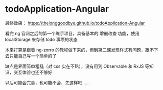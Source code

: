 # todoApplication-Angular

最终效果： https://thelonggoodbye.github.io/todoApplication-Angular <br>

看完 ng 官网之后的第一个练手项目，具备基本的 增删改查 功能，使用 localStorage 来存储 todo 事项的状态 <br>

本来打算是跟着 ng-zorro 的教程做下来的，但到第二课发现样式有问题，跟不下去只能自己写一个简单的了<br>

缺点是界面简单粗糙（对 css 实在不熟），没有用到 Observable 和 RxJS 等知识，交互体验也还不够好<br>

以后可能会完善，也可能不会，先这样吧……

